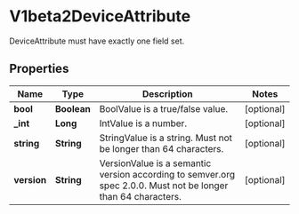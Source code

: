 

# V1beta2DeviceAttribute

DeviceAttribute must have exactly one field set.

## Properties

| Name | Type | Description | Notes |
|------------ | ------------- | ------------- | -------------|
|**bool** | **Boolean** | BoolValue is a true/false value. |  [optional] |
|**_int** | **Long** | IntValue is a number. |  [optional] |
|**string** | **String** | StringValue is a string. Must not be longer than 64 characters. |  [optional] |
|**version** | **String** | VersionValue is a semantic version according to semver.org spec 2.0.0. Must not be longer than 64 characters. |  [optional] |




